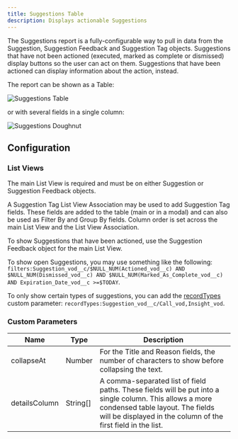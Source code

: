 ```yaml
---
title: Suggestions Table
description: Displays actionable Suggestions
---
```


The Suggestions report is a fully-configurable way to pull in data from the Suggestion, Suggestion Feedback and Suggestion Tag objects. Suggestions that have not been actioned (executed, marked as complete or dismissed) display buttons so the user can act on them. Suggestions that have been actioned can display information about the action, instead.

The report can be shown as a Table:

![Suggestions Table](/static/img/suggestions-table.png "Suggestions Table")

or with several fields in a single column:

![Suggestions Doughnut](/static/img/suggestions-doughnut.png "Suggestions Doughnut")

## Configuration

### List Views

The main List View is required and must be on either Suggestion or Suggestion Feedback objects.

A Suggestion Tag List View Association may be used to add Suggestion Tag fields. These fields are added to the table (main or in a modal) and can also be used as Filter By and Group By fields. Column order is set across the main List View and the List View Association.

To show Suggestions that have been actioned, use the Suggestion Feedback object for the main List View.

To show open Suggestions, you may use something like the following: `filters:Suggestion_vod__c/$NULL_NUM(Actioned_vod__c) AND $NULL_NUM(Dismissed_vod__c) AND $NULL_NUM(Marked_As_Complete_vod__c) AND Expiration_Date_vod__c >=$TODAY`.

To only show certain types of suggestions, you can add the [recordTypes](/references/custom-parameters-list-view) custom parameter: `recordTypes:Suggestion_vod__c/Call_vod,Insight_vod`.

### Custom Parameters

| Name                | Type  | Description |
|---------------------|-------|-------------|
| collapseAt          |Number | For the Title and Reason fields, the number of characters to show before collapsing the text. |
| detailsColumn       | String[] | A comma-separated list of field paths. These fields will be put into a single column. This allows a more condensed table layout. The fields will be displayed in the column of the first field in the list. |
